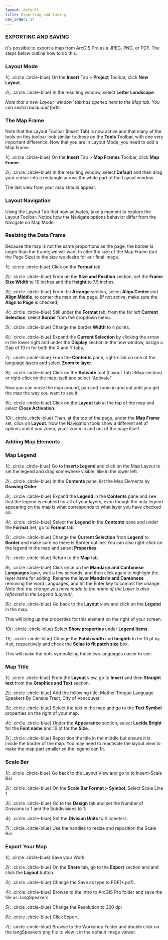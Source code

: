 ```yaml
---
layout: default
title: Exporting and Saving
nav_order: 14
---
```


### EXPORTING AND SAVING
It's possible to export a map from ArcGIS Pro as a JPEG, PNG, or PDF. The steps below outline how to do this.

### Layout Mode
*1*{: .circle .circle-blue} On the **Insert** Tab > **Project** Toolbar, click **New Layout**.

*2*{: .circle .circle-blue} In the resulting window, select **Letter Landscape**. 

_Note that a new Layout ‘window’ tab has opened next to the Map tab. You can switch back and forth._

### The Map Frame
Note that the Layout Toolbar (Insert Tab) is now active and that many of the tools on this toolbar look similar to those on the **Tools** Toolbar, with one very important difference.  Now that you are in Layout Mode, you need to add a Map Frame.

*1*{: .circle .circle-blue} On the **Insert** Tab > **Map Frames** Toolbar, click **Map Frame**.

*2*{: .circle .circle-blue} In the resulting window, select **Default** and then drag your cursor into a rectangle across the white part of the Layout window.   

The last view from your map should appear.

### Layout Navigation
Using the Layout Tab that now activates, take a moment to explore the Layout Toolbar.
Notice how the Navigate options behavior differ from the Navigate on Map Mode.

### Resizing the Data Frame
Because the map is not the same proportions as the page, the border is larger than the frame; we will want to alter the size of the Map Frame (not the Page Size) to the size we desire for our final image.

*1*{: .circle .circle-blue} Click on the **Format** tab.

*2*{: .circle .circle-blue} From on the **Size and Position** section, set the **Frame Size  Width** to 10 inches and the **Height** to 7.5 inches.

*3*{: .circle .circle-blue} From the **Arrange** section, select **Align Center** and **Align Middle**, to center the map on the page. (If not active, make sure the **Align to Page** is checked)

*4*{: .circle .circle-blue} Still under the **Format** tab, from the far left **Current Selection**, select **Border** from the dropdown menu.

*5*{: .circle .circle-blue} Change the border **Width** to 4 points.  

*6*{: .circle .circle-blue} Expand the **Current Selection** by clicking the arrow in the lower right and under the **Display** section in the new window, assign a Gap of 10 in for both the X and Y tabs.

*7*{: .circle .circle-blue} From the **Contents** pane, right-click on one of the language layers and select **Zoom to layer**. 

*8*{: .circle .circle-blue} Click on the **Activate** tool (Layout Tab >Map section) or right-click  on the map itself and select “Activate”

Now you can move the map around, pan and zoom in and out until you get the map the way you want to see it.

*9*{: .circle .circle-blue} Click on the **Layout** tab at the top of the map and select **Close Activation**.

*10*{: .circle .circle-blue}	Then, at the top of the page, under the **Map Frame** set, click on **Layout**. Now the Navigation tools show a different set of options and if you zoom, you’ll zoom in and out of the page itself.

### Adding Map Elements

### Map Legend
*1*{: .circle .circle-blue} Go to **Insert>Legend** and click on the Map Layout to set the legend and drag somewhere visible, like in the lower left.

*2*{: .circle .circle-blue} In the **Contents** pane, list the Map Elements by **Drawing Order**.

*3*{: .circle .circle-blue} Expand the **Legend** in the **Contents** pane and see that the legend is enabled for all of your layers, even though the only legend appearing on the map is what corresponds to what layer you have checked on.

*4*{: .circle .circle-blue} Select the **Legend** in the **Contents** pane and under the **Format** Set, go to **Format** tab.

*5*{: .circle .circle-blue} Change the **Current Selection** from **Legend** to **Border** and make sure no there is Border outline. You can also right-click on the legend in the map and select **Properties**.

*7*{: .circle .circle-blue} Return to the **Map** tab.

*8*{: .circle .circle-blue}	Click once on the **Mandarin and Cantonese Languages** layer, wait a few seconds, and then click again to highlight the layer name for editing.  Rename the layer **Mandarin and Cantonese** removing the word Languages, and hit the Enter key to commit the change.
_Note that the change you have made to the name of the Layer is also reflected in the Legend (Layout)._

*9*{: .circle .circle-blue} Go back to the **Layout** view and click on the **Legend** in the map.

This will bring up the properties for this element on the right of your screen. 

*10*{: .circle .circle-blue} Select **Show properties** under **Legend Items**.

*11*{: .circle .circle-blue} Change the **Patch width** and **heighth** to be 13 pt by 4 pt, respectively and check the **Sclae to fit patch size** box.

This will make the dots symbolizing these two languages easier to see.

### Map Title
*1*{: .circle .circle-blue} From the **Layout** view, go to **Insert** and then **Straight text** from the **Graphics and Text** section.

*2*{: .circle .circle-blue} Add the following title: Mother Tongue Language Speakers By Census Tract, City of Vancouver

*3*{: .circle .circle-blue} Select the text in the map and go to the **Text Symbol** properties on the right of your map. 

*4*{: .circle .circle-blue} Under the **Appearance** section, select **Lucida Bright** for the **Font name** and 16 pt for the **Size**.

*5*{: .circle .circle-blue} Reposition the title in the middle but ensure it is inside the border of the map. You may need to reactivate the layout view to make the map part smaller so the legend can fit.

### Scale Bar
*1*{: .circle .circle-blue} Go back to the Layout View and go to to Insert>Scale Bar

*2*{: .circle .circle-blue} On the **Scale Bar Format > Symbol**, Select Scale Line 1

*3*{: .circle .circle-blue} Go to the **Design** tab and set the Number of Divisions to 1 and the Subdivisions to 1.

*4*{: .circle .circle-blue} Set the **Division Units** to Kilometers. 

*7*{: .circle .circle-blue} Use the handles to resize and reposition the Scale Bar.

### Export Your Map
*1*{: .circle .circle-blue} Save your Work.

*2*{: .circle .circle-blue} On the **Share** tab, go to the **Export** section and and click the **Layout** button.

*3*{: .circle .circle-blue} Change the Save as type to PDF(*.pdf).

*4*{: .circle .circle-blue} Browse to the Intro to ArcGIS Pro folder and save the file as: langSpeakers

*5*{: .circle .circle-blue} Change the Resolution to 300 dpi

*6*{: .circle .circle-blue} Click Export.

*7*{: .circle .circle-blue} Browse to the Workshop Folder and double click on the langSpeakers.png file to view it in the default image viewer.
